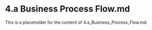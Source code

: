# 4.a Business Process Flow.md

This is a placeholder for the content of 4.a_Business_Process_Flow.md.